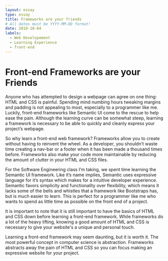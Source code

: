 ```yaml
---
layout: essay
type: essay
title: Frameworks are your friends
# All dates must be YYYY-MM-DD format!
date: 2018-10-04
labels:
  - Web Developement
  - Learning Experience
  - front-end
---
```


# Front-end Frameworks are your Friends

Anyone who has attempted to design a webpage can agree on one thing: HTML and CSS is painful. 
Spending mind numbing hours tweaking margins and padding is not appealing to most, especially to a programmer like me. 
Luckily, front-end frameworks like Semantic UI come to the rescue to help ease the pain. Although the learning curve can be 
somewhat steep, learning a framework is necessary to be able to quickly and cleanly express your project’s webpage.

So why learn a front-end web framework? Frameworks allow you to create without having to reinvent the wheel. 
As a developer, you shouldn’t waste time creating a nav-bar or a footer when it has been made a thousand times before. 
Frameworks also make your code more maintainable by reducing the amount of clutter in your HTML and CSS files. 

For the Software Engineering class I’m taking, we spent time learning the Semantic UI framework. Like it’s name implies, 
Semantic uses expressive language for it’s syntax which makes for a intuitive developer experience. Semantic favors simplicity
and functionality over flexibility, which means it lacks some of the bells and whistles that a framework like Bootstraps has, 
but is much easier to learn. This is perfect for a programmer like me who wants to spend as little time as possible on the 
front end of a project. 

It is important to note that it is still important to have the basics of HTML and CSS down before learning a front-end 
framework. While frameworks do a lot of the heavy lifting, knowing a good amount of HTML and CSS is necessary to give your 
website's a unique and personal touch. 

Learning a front-end framework may seem daunting, but it is worth it. The most powerful concept in computer science is 
abstraction. Frameworks abstracts away the pain of HTML and CSS so you can focus making an expressive website for your project.

